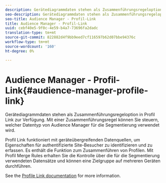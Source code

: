 ```yaml
---
description: Gerätediagrammdaten stehen als Zusammenführungsregeloption in Profil Link zur Verfügung. Mit einer Zusammenführungsregel können Sie steuern, welcher Datentyp von Audience Manager für die Segmentierung verwendet wird.
seo-description: Gerätediagrammdaten stehen als Zusammenführungsregeloption in Profil Link zur Verfügung. Mit einer Zusammenführungsregel können Sie steuern, welcher Datentyp von Audience Manager für die Segmentierung verwendet wird.
seo-title: Audience Manager - Profil-Link
title: Audience Manager - Profil-Link
uuid: cebf40e5-9f0c-4e59-b4a7-73696fa2dadc
translation-type: tm+mt
source-git-commit: 822882d4f9bb9eed7cf116597b62d07bbe94376c
workflow-type: tm+mt
source-wordcount: '160'
ht-degree: 0%

---
```



# Audience Manager - Profil-Link{#audience-manager-profile-link}

Gerätediagrammdaten stehen als Zusammenführungsregeloption in Profil Link zur Verfügung. Mit einer Zusammenführungsregel können Sie steuern, welcher Datentyp von Audience Manager für die Segmentierung verwendet wird.

Profil Link funktioniert mit geräteübergreifenden Datenquellen, um Eigenschaften für authentifizierte Site-Besucher zu identifizieren und zu erfassen. Es enthält die Funktion zum Zusammenführen von Profilen. Mit Profil Merge Rules erhalten Sie die Kontrolle über die für die Segmentierung verwendeten Datensätze und können eine Zielgruppe auf mehreren Geräten durchführen.

See the [Profile Link documentation](https://docs.adobe.com/content/help/en/audience-manager/user-guide/features/profile-merge-rules/merge-rules-overview.html) for more information.
